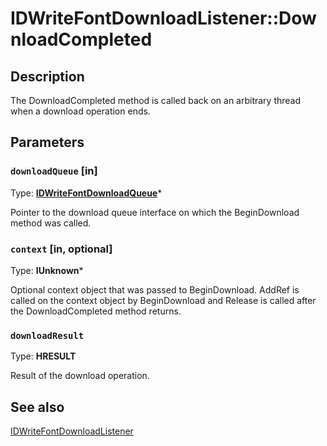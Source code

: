 # IDWriteFontDownloadListener::DownloadCompleted

## Description

The DownloadCompleted method is called back on an arbitrary thread when a
download operation ends.

## Parameters

### `downloadQueue` [in]

Type: **[IDWriteFontDownloadQueue](https://learn.microsoft.com/windows/win32/api/dwrite_3/nn-dwrite_3-idwritefontdownloadqueue)***

Pointer to the download queue interface on which
the BeginDownload method was called.

### `context` [in, optional]

Type: **IUnknown***

Optional context object that was passed to BeginDownload.
AddRef is called on the context object by BeginDownload and Release is called
after the DownloadCompleted method returns.

### `downloadResult`

Type: **HRESULT**

Result of the download operation.

## See also

[IDWriteFontDownloadListener](https://learn.microsoft.com/windows/win32/api/dwrite_3/nn-dwrite_3-idwritefontdownloadlistener)